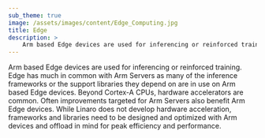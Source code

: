```yaml
---
sub_theme: true
image: /assets/images/content/Edge_Computing.jpg
title: Edge
description: >
    Arm based Edge devices are used for inferencing or reinforced training. Edge has much in common with Arm Servers as many of...
---
```

Arm based Edge devices are used for inferencing or reinforced training. Edge has much in common with Arm Servers as many of the inference frameworks or the support libraries they depend on are in use on Arm based Edge devices. Beyond Cortex-A CPUs, hardware accelerators are common. Often improvements targeted for Arm Servers also benefit Arm Edge devices. While Linaro does not develop hardware acceleration, frameworks and libraries need to be designed and optimized with Arm devices and offload in mind for peak efficiency and performance.


